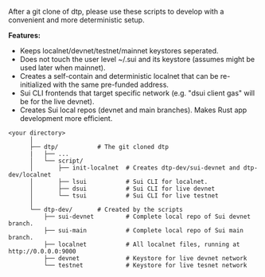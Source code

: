 After a git clone of dtp, please use these scripts to develop with a convenient and more deterministic setup.

**Features:**
  - Keeps localnet/devnet/testnet/mainnet keystores seperated.
  - Does not touch the user level ~/.sui and its keystore (assumes might be used later when mainnet).
  - Creates a self-contain and deterministic localnet that can be re-initialized with the same pre-funded address.
  - Sui CLI frontends that target specific network (e.g. "dsui client gas" will be for the live devnet).
  - Creates Sui local repos (devnet and main branches). Makes Rust app development more efficient.

 ```
 <your directory>
       │
       ├── dtp/           # The git cloned dtp
       |   ├── ...
       │   └── script/
       │       ├── init-localnet  # Creates dtp-dev/sui-devnet and dtp-dev/localnet
       │       ├── lsui           # Sui CLI for localnet.
       │       ├── dsui           # Sui CLI for live devnet
       │       └── tsui           # Sui CLI for live testnet
       │       
       └── dtp-dev/       # Created by the scripts
           ├── sui-devnet         # Complete local repo of Sui devnet branch.
           ├── sui-main           # Complete local repo of Sui main branch.
           ├── localnet           # All localnet files, running at http://0.0.0.0:9000
           ├── devnet             # Keystore for live devnet network
           └── testnet            # Keystore for live tesnet network
```
